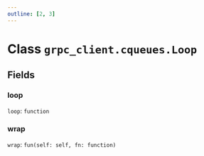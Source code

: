```yaml
---
outline: [2, 3]
---
```


# Class `grpc_client.cqueues.Loop`




## Fields

### loop

`loop`: <code>function</code>



### wrap

`wrap`: <code>fun(self: self, fn: function)</code>




